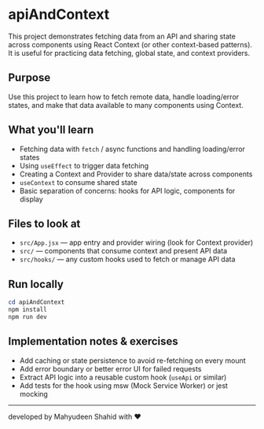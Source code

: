 # apiAndContext

This project demonstrates fetching data from an API and sharing state across components using React Context (or other context-based patterns). It is useful for practicing data fetching, global state, and context providers.

## Purpose

Use this project to learn how to fetch remote data, handle loading/error states, and make that data available to many components using Context.

## What you'll learn

- Fetching data with `fetch` / async functions and handling loading/error states
- Using `useEffect` to trigger data fetching
- Creating a Context and Provider to share data/state across components
- `useContext` to consume shared state
- Basic separation of concerns: hooks for API logic, components for display

## Files to look at

- `src/App.jsx` — app entry and provider wiring (look for Context provider)
- `src/` — components that consume context and present API data
- `src/hooks/` — any custom hooks used to fetch or manage API data

## Run locally

```powershell
cd apiAndContext
npm install
npm run dev
```

## Implementation notes & exercises

- Add caching or state persistence to avoid re-fetching on every mount
- Add error boundary or better error UI for failed requests
- Extract API logic into a reusable custom hook (`useApi` or similar)
- Add tests for the hook using msw (Mock Service Worker) or jest mocking

---

developed by Mahyudeen Shahid with ❤